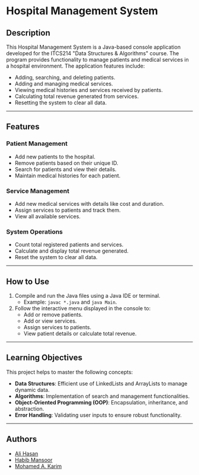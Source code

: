 # Hospital Management System

## **Description**

This Hospital Management System is a Java-based console application developed for the ITCS214 "Data Structures & Algorithms" course. The program provides functionality to manage patients and medical services in a hospital environment. The application features include:

- Adding, searching, and deleting patients.
- Adding and managing medical services.
- Viewing medical histories and services received by patients.
- Calculating total revenue generated from services.
- Resetting the system to clear all data.

---

## **Features**

### **Patient Management**
- Add new patients to the hospital.
- Remove patients based on their unique ID.
- Search for patients and view their details.
- Maintain medical histories for each patient.

### **Service Management**
- Add new medical services with details like cost and duration.
- Assign services to patients and track them.
- View all available services.

### **System Operations**
- Count total registered patients and services.
- Calculate and display total revenue generated.
- Reset the system to clear all data.

---

## **How to Use**

1. Compile and run the Java files using a Java IDE or terminal.
   - Example: `javac *.java` and `java Main`.
2. Follow the interactive menu displayed in the console to:
   - Add or remove patients.
   - Add or view services.
   - Assign services to patients.
   - View patient details or calculate total revenue.

---

## **Learning Objectives**

This project helps to master the following concepts:

- **Data Structures**: Efficient use of LinkedLists and ArrayLists to manage dynamic data.
- **Algorithms**: Implementation of search and management functionalities.
- **Object-Oriented Programming (OOP)**: Encapsulation, inheritance, and abstraction.
- **Error Handling**: Validating user inputs to ensure robust functionality.

---

## **Authors**

- [Ali Hasan](https://github.com/AliHJMM)
- [Habib Mansoor](https://github.com/7abib04)
- [Mohamed A. Karim](https://github.com/Mohamed-Alasfoor)

